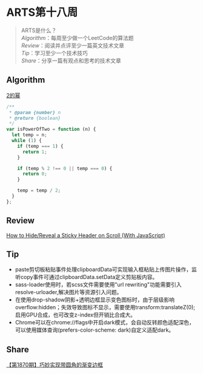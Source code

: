 # ARTS第十八周

> ARTS是什么？  
  *Algorithm*：每周至少做一个LeetCode的算法题  
  *Review*：阅读并点评至少一篇英文技术文章  
  *Tip*：学习至少一个技术技巧  
  *Share*：分享一篇有观点和思考的技术文章  

## Algorithm

[2的幂](https://leetcode-cn.com/problems/power-of-two/)

```js
/**
 * @param {number} n
 * @return {boolean}
 */
var isPowerOfTwo = function (n) {
  let temp = n;
  while (1) {
    if (temp === 1) {
      return 1;
    }

    if (temp % 2 !== 0 || temp === 0) {
      return 0;
    }

    temp = temp / 2;
  }
};
```

## Review

[How to Hide/Reveal a Sticky Header on Scroll (With JavaScript)](https://webdesign.tutsplus.com/tutorials/how-to-hide-reveal-a-sticky-header-on-scroll-with-javascript--cms-33756)

## Tip

- paste剪切板粘贴事件处理clipboardData可实现输入框粘贴上传图片操作，监听copy事件可通过clipboardData.setData定义剪贴板内容。
- sass-loader使用时，若scss文件需要使用"url rewriting"功能需要引入resolve-urloader,解决图片等资源引入问题。
- 在使用drop-shadow阴影+透明边框显示变色图标时，由于层级影响overflow:hidden；失效导致图标不显示，需要使用transform:translateZ(0);启用GPU合成，也可改变z-index但开销比合成大。
- Chrome可以在chrome://flags中开启dark模式，会自动反转颜色适配深色，可以使用媒体查询(prefers-color-scheme: dark)自定义适配dark。

## Share

[【第1870期】巧妙实现带圆角的渐变边框](https://mp.weixin.qq.com/s/Fs7rpplWU8at7Y7w1No9JQ)
